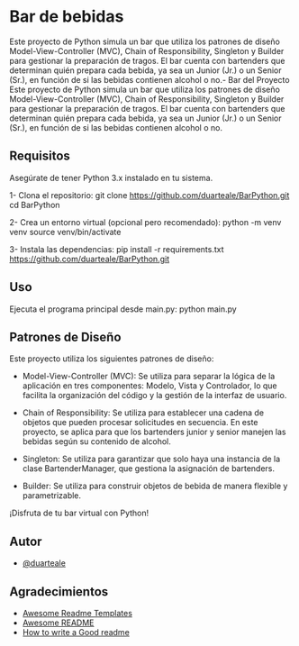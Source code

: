 
# Bar de bebidas

Este proyecto de Python simula un bar que utiliza los patrones de diseño Model-View-Controller (MVC), Chain of Responsibility, Singleton y Builder para gestionar la preparación de tragos. El bar cuenta con bartenders que determinan quién prepara cada bebida, ya sea un Junior (Jr.) o un Senior (Sr.), en función de si las bebidas contienen alcohol o no.- Bar del Proyecto
Este proyecto de Python simula un bar que utiliza los patrones de diseño Model-View-Controller (MVC), Chain of Responsibility, Singleton y Builder para gestionar la preparación de tragos. El bar cuenta con bartenders que determinan quién prepara cada bebida, ya sea un Junior (Jr.) o un Senior (Sr.), en función de si las bebidas contienen alcohol o no.


## Requisitos
  Asegúrate de tener Python 3.x instalado en tu sistema.


1- Clona el repositorio:
git clone https://github.com/duarteale/BarPython.git
cd BarPython


2- Crea un entorno virtual (opcional pero recomendado):
python -m venv venv
source venv/bin/activate

3- Instala las dependencias:
pip install -r requirements.txt
https://github.com/duarteale/BarPython.git


## Uso
  Ejecuta el programa principal desde main.py:
  python main.py

## Patrones de Diseño
  Este proyecto utiliza los siguientes patrones de diseño:

- Model-View-Controller (MVC): Se utiliza para separar la lógica de la aplicación en tres componentes: Modelo, Vista y Controlador, lo que facilita la organización del código y la gestión de la interfaz de usuario.

- Chain of Responsibility: Se utiliza para establecer una cadena de objetos que pueden procesar solicitudes en secuencia. En este proyecto, se aplica para que los bartenders junior y senior manejen las bebidas según su contenido de alcohol.

- Singleton: Se utiliza para garantizar que solo haya una instancia de la clase BartenderManager, que gestiona la asignación de bartenders.

- Builder: Se utiliza para construir objetos de bebida de manera flexible y parametrizable.


¡Disfruta de tu bar virtual con Python!
## Autor

- [@duarteale](https://www.github.com/duarteale)



## Agradecimientos

 - [Awesome Readme Templates](https://awesomeopensource.com/project/elangosundar/awesome-README-templates)
 - [Awesome README](https://github.com/matiassingers/awesome-readme)
 - [How to write a Good readme](https://bulldogjob.com/news/449-how-to-write-a-good-readme-for-your-github-project)

